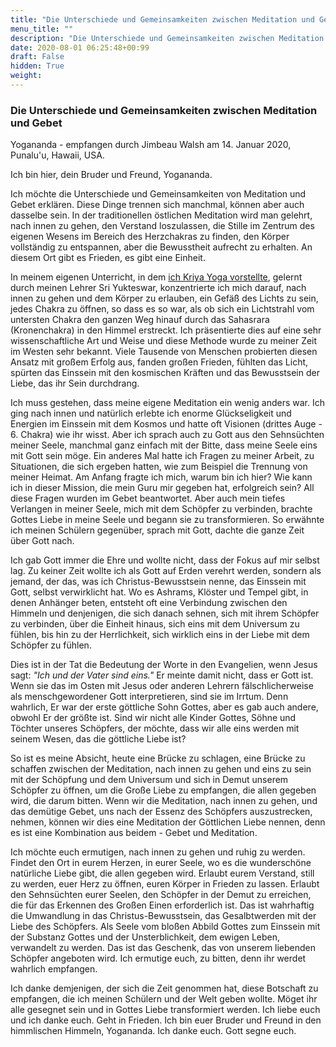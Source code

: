```yaml
---
title: "Die Unterschiede und Gemeinsamkeiten zwischen Meditation und Gebet"
menu_title: ""
description: "Die Unterschiede und Gemeinsamkeiten zwischen Meditation und Gebet"
date: 2020-08-01 06:25:48+00:99
draft: False
hidden: True
weight:
---
```

### Die Unterschiede und Gemeinsamkeiten zwischen Meditation und Gebet

Yogananda - empfangen durch Jimbeau Walsh am 14. Januar 2020, Punalu'u, Hawaii, USA.

Ich bin hier, dein Bruder und Freund, Yogananda.

Ich möchte die Unterschiede und Gemeinsamkeiten von Meditation und Gebet erklären. Diese Dinge trennen sich manchmal, können aber auch dasselbe sein. In der traditionellen östlichen Meditation wird man gelehrt, nach innen zu gehen, den Verstand loszulassen, die Stille im Zentrum des eigenen Wesens im Bereich des Herzchakras zu finden, den Körper vollständig zu entspannen, aber die Bewusstheit aufrecht zu erhalten. An diesem Ort gibt es Frieden, es gibt eine Einheit.

In meinem eigenen Unterricht, in dem [ich Kriya Yoga vorstellte](/aktuelle-botschaften/aktuelle-botschaften-in-reihenfolge-des-datums/aktuelle-botschaften-2020/yogananda-erklaert-kriyayoga-und-die-goettliche-liebe-jw-yogananda-13-september-2020/), gelernt durch meinen Lehrer Sri Yukteswar, konzentrierte ich mich darauf, nach innen zu gehen und dem Körper zu erlauben, ein Gefäß des Lichts zu sein, jedes Chakra zu öffnen, so dass es so war, als ob sich ein Lichtstrahl vom untersten Chakra den ganzen Weg hinauf durch das Sahasrara (Kronenchakra) in den Himmel erstreckt. Ich präsentierte dies auf eine sehr wissenschaftliche Art und Weise und diese Methode wurde zu meiner Zeit im Westen sehr bekannt. Viele Tausende von Menschen probierten diesen Ansatz mit großem Erfolg aus, fanden großen Frieden, fühlten das Licht, spürten das Einssein mit den kosmischen Kräften und das Bewusstsein der Liebe, das ihr Sein durchdrang.

Ich muss gestehen, dass meine eigene Meditation ein wenig anders war. Ich ging nach innen und natürlich erlebte ich enorme Glückseligkeit und Energien im Einssein mit dem Kosmos und hatte oft Visionen (drittes Auge - 6. Chakra) wie ihr wisst. Aber ich sprach auch zu Gott aus den Sehnsüchten meiner Seele, manchmal ganz einfach mit der Bitte, dass meine Seele eins mit Gott sein möge. Ein anderes Mal hatte ich Fragen zu meiner Arbeit, zu Situationen, die sich ergeben hatten, wie zum Beispiel die Trennung von meiner Heimat. Am Anfang fragte ich mich, warum bin ich hier? Wie kann ich in dieser Mission, die mein Guru mir gegeben hat, erfolgreich sein? All diese Fragen wurden im Gebet beantwortet. Aber auch mein tiefes Verlangen in meiner Seele, mich mit dem Schöpfer zu verbinden, brachte Gottes Liebe in meine Seele und begann sie zu transformieren. So erwähnte ich meinen Schülern gegenüber, sprach mit Gott, dachte die ganze Zeit über Gott nach.

Ich gab Gott immer die Ehre und wollte nicht, dass der Fokus auf mir selbst lag. Zu keiner Zeit wollte ich als Gott auf Erden verehrt werden, sondern als jemand, der das, was ich Christus-Bewusstsein nenne, das Einssein mit Gott, selbst verwirklicht hat. Wo es Ashrams, Klöster und Tempel gibt, in denen Anhänger beten, entsteht oft eine Verbindung zwischen den Himmeln und denjenigen, die sich danach sehnen, sich mit ihrem Schöpfer zu verbinden, über die Einheit hinaus, sich eins mit dem Universum zu fühlen, bis hin zu der Herrlichkeit, sich wirklich eins in der Liebe mit dem Schöpfer zu fühlen.

Dies ist in der Tat die Bedeutung der Worte in den Evangelien, wenn Jesus sagt: *"Ich und der Vater sind eins."* Er meinte damit nicht, dass er Gott ist. Wenn sie das im Osten mit Jesus oder anderen Lehrern fälschlicherweise als menschgewordener Gott interpretieren, sind sie im Irrtum. Denn wahrlich, Er war der erste göttliche Sohn Gottes, aber es gab auch andere, obwohl Er der größte ist. Sind wir nicht alle Kinder Gottes, Söhne und Töchter unseres Schöpfers, der möchte, dass wir alle eins werden mit seinem Wesen, das die göttliche Liebe ist?

So ist es meine Absicht, heute eine Brücke zu schlagen, eine Brücke zu schaffen zwischen der Meditation, nach innen zu gehen und eins zu sein mit der Schöpfung und dem Universum und sich in Demut unserem Schöpfer zu öffnen, um die Große Liebe zu empfangen, die allen gegeben wird, die darum bitten. Wenn wir die Meditation, nach innen zu gehen, und das demütige Gebet, uns nach der Essenz des Schöpfers auszustrecken, nehmen, können wir dies eine Meditation der Göttlichen Liebe nennen, denn es ist eine Kombination aus beidem - Gebet und Meditation.

Ich möchte euch ermutigen, nach innen zu gehen und ruhig zu werden. Findet den Ort in eurem Herzen, in eurer Seele, wo es die wunderschöne natürliche Liebe gibt, die allen gegeben wird. Erlaubt eurem Verstand, still zu werden, euer Herz zu öffnen, euren Körper in Frieden zu lassen. Erlaubt den Sehnsüchten eurer Seelen, den Schöpfer in der Demut zu erreichen, die für das Erkennen des Großen Einen erforderlich ist. Das ist wahrhaftig die Umwandlung in das Christus-Bewusstsein, das Gesalbtwerden mit der Liebe des Schöpfers. Als Seele vom bloßen Abbild Gottes zum Einssein mit der Substanz Gottes und der Unsterblichkeit, dem ewigen Leben, verwandelt zu werden. Das ist das Geschenk, das von unserem liebenden Schöpfer angeboten wird. Ich ermutige euch, zu bitten, denn ihr werdet wahrlich empfangen.

Ich danke demjenigen, der sich die Zeit genommen hat, diese Botschaft zu empfangen, die ich meinen Schülern und der Welt geben wollte. Möget ihr alle gesegnet sein und in Gottes Liebe transformiert werden. Ich liebe euch und ich danke euch. Geht in Frieden. Ich bin euer Bruder und Freund in den himmlischen Himmeln, Yogananda. Ich danke euch. Gott segne euch.
